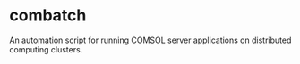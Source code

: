 # combatch
An automation script for running COMSOL server applications on distributed computing clusters.
